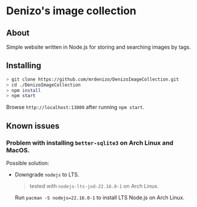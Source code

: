 # Denizo's image collection

## About
Simple website written in Node.js for storing and searching images by tags.

## Installing
```sh
> git clone https://github.com/mrdenizo/DenizoImageCollection.git
> cd ./DenizoImageCollection
> npm install
> npm start
```
Browse `http://localhost:13000` after running `npm start`.

## Known issues

### Problem with installing `better-sqlite3` on Arch Linux and MacOS.

Possible solution:
* Downgrade `nodejs` to LTS.
    > tested with `nodejs-lts-jod-22.16.0-1` on Arch Linux.
    
    Run `pacman -S nodejs=22.16.0-1` to install LTS Node.js on Arch Linux.